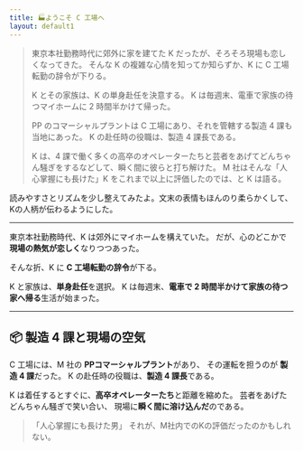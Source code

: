 ```yaml
---
title: 🏭ようこそ C 工場へ
layout: default1
---
```

> 東京本社勤務時代に郊外に家を建てた K だったが、そろそろ現場も恋しくなってきた。
> そんな K の複雑な心情を知ってか知らずか、K に C 工場転勤の辞令が下りる。
> 
> K とその家族は、K の単身赴任を決意する。
> K は毎週末、電車で家族の待つマイホームに 2 時間半かけて帰った。
> 
> PP のコマーシャルプラントは C 工場にあり、それを管轄する製造 4 課も当地にあった。
> K の赴任時の役職は、製造 4 課長である。
> 
> K は、4 課で働く多くの高卒のオペレーターたちと芸者をあげてどんちゃん騒ぎをするなどして、瞬く間に彼らと打ち解けた。
> M 社はそんな「人心掌握にも長けた」K をこれまで以上に評価したのでは、と K は語る。

読みやすさとリズムを少し整えてみたよ。文末の表情もほんのり柔らかくして、Kの人柄が伝わるようにした。

---

東京本社勤務時代、K は郊外にマイホームを構えていた。
だが、心のどこかで**現場の熱気が恋しく**なりつつあった。

そんな折、K に **C 工場転勤の辞令**が下る。

K と家族は、**単身赴任**を選択。
K は毎週末、**電車で 2 時間半かけて家族の待つ家へ帰る**生活が始まった。

---

## 📦 製造 4 課と現場の空気

C 工場には、M 社の **PPコマーシャルプラント**があり、
その運転を担うのが **製造 4 課**だった。
K の赴任時の役職は、**製造 4 課長**である。

K は着任するとすぐに、**高卒オペレーターたち**と距離を縮めた。
芸者をあげたどんちゃん騒ぎで笑い合い、
現場に**瞬く間に溶け込んだ**のである。

> 「人心掌握にも長けた男」
> それが、M社内でのKの評価だったのかもしれない。
